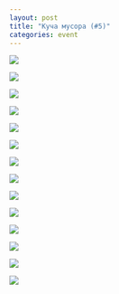```yaml
---
layout: post
title: "Куча мусора (#5)"
categories: event
---
```

![](https://pics.livejournal.com/quillcraft/pic/00113gba)

![](https://pics.livejournal.com/quillcraft/pic/00114b7a)

![](https://pics.livejournal.com/quillcraft/pic/0011588q)

![](https://pics.livejournal.com/quillcraft/pic/001173hp)

![](https://pics.livejournal.com/quillcraft/pic/001195h8)

![](https://pics.livejournal.com/quillcraft/pic/0011azb2)

![](https://pics.livejournal.com/quillcraft/pic/0011bfft)

![](https://pics.livejournal.com/quillcraft/pic/0011c2e6)

![](https://pics.livejournal.com/quillcraft/pic/0011eckc)

![](https://pics.livejournal.com/quillcraft/pic/0011f3ks)

![](https://pics.livejournal.com/quillcraft/pic/0011g7wd)

![](https://pics.livejournal.com/quillcraft/pic/0011hrfq)

![](https://pics.livejournal.com/quillcraft/pic/0011k7dd)

![](https://pics.livejournal.com/quillcraft/pic/0011rtb5)
